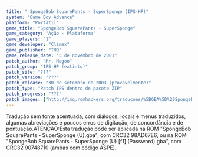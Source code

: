 ```yaml
---
title: " SpongeBob SquarePants - SuperSponge (IPS-HP)"
system: "Game Boy Advance"
platform: "Portátil"
game_title: "SpongeBob SquarePants - SuperSponge"
game_category: "Ação - Plataforma"
game_players: "1"
game_developer: "Climax"
game_publisher: "THQ"
game_release_date: "5 de novembro de 2001"
patch_author: "Mr. Magoo"
patch_group: "IPS-HP (extinto)"
patch_site: "???"
patch_version: "???"
patch_release: "30 de setembro de 2003 (provavelmente)"
patch_type: "Patch IPS dentro de pacote ZIP"
patch_progress: "???"
patch_images: ["http://img.romhackers.org/traducoes/%5BGBA%5D%20SpongeBob%20SquarePants%20-%20SuperSponge%20-%20IPS-HP%20-%201.png","http://img.romhackers.org/traducoes/%5BGBA%5D%20SpongeBob%20SquarePants%20-%20SuperSponge%20-%20IPS-HP%20-%202.png","http://img.romhackers.org/traducoes/%5BGBA%5D%20SpongeBob%20SquarePants%20-%20SuperSponge%20-%20IPS-HP%20-%203.png"]
---
```

Tradução sem fonte acentuada, com diálogos, locais e menus traduzidos, algumas abreviações e poucos erros de digitação, de concordância e de pontuação.ATENÇÃO:Esta tradução pode ser aplicada na ROM "SpongeBob SquarePants - SuperSponge (U).gba", com CRC32 98AD67E6, ou na ROM "SpongeBob SquarePants - SuperSponge (U) [f1] (Password).gba", com CRC32 90748710 (ambas com código ASPE).
